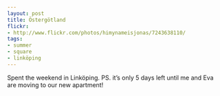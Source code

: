 ```yaml
---
layout: post
title: Östergötland
flickr:
- http://www.flickr.com/photos/himynameisjonas/7243638110/
tags:
- summer
- square
- linköping
---
```


Spent the weekend in Linköping. PS. it’s only 5 days left until me and Eva are moving to our new apartment!